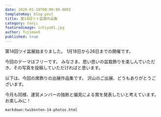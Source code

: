 ```yaml
---
date: 2020-01-18T00:00:00.000Z
templateKey: blog-post
title: 第14回ツイ盆展作品集
category: tenji
featuredimage: ichiya01.jpg
author: fujimax6
published: true
---
```

第14回ツイ盆展始まりました。
1月18日から26日までの開催です。

今回のテーマはフリーです。
みなさま、思い思いの盆栽飾りを楽しんでいただき、その写真を投稿していただければと思います。

以下は、今回の席飾りの出展作品集です。
沢山のご出展、どうもありがとうございます。

今月も同様、運営メンバーの独断と偏見による賞を発表したいと考えています。
お楽しみに！

`markdown:twibonten-14-photos.html`
